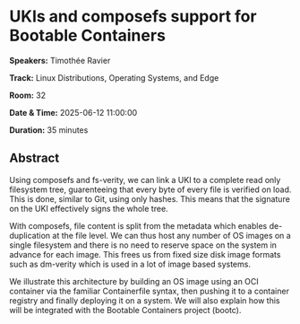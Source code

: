 # UKIs and composefs support for Bootable Containers

**Speakers:** Timothée Ravier
                    
**Track:** Linux Distributions, Operating Systems, and Edge
                    
**Room:** 32
                    
**Date & Time:** 2025-06-12 11:00:00
                    
**Duration:** 35 minutes
                    
## Abstract
                    
Using composefs and fs-verity, we can link a UKI to a complete read only filesystem tree, guarenteeing that every byte of every file is verified on load. This is done, similar to Git, using only hashes. This means that the signature on the UKI effectively signs the whole tree.

With composefs, file content is split from the metadata which enables de-duplication at the file level. We can thus host any number of OS images on a single filesystem and there is no need to reserve space on the system in advance for each image. This frees us from fixed size disk image formats such as dm-verity which is used in a lot of image based systems.

We illustrate this architecture by building an OS image using an OCI container via the familiar Containerfile syntax, then pushing it to a container registry and finally deploying it on a system. We will also explain how this will be integrated with the Bootable Containers project (bootc).
